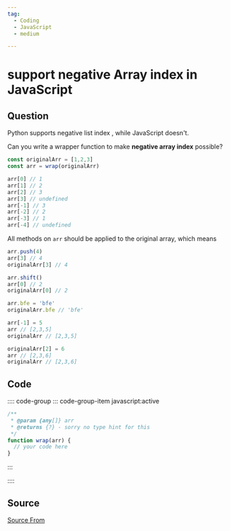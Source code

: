 ```yaml
---
tag:
  - Coding
  - JavaScript
  - medium

---
```

  
# support negative Array index in JavaScript

## Question
Python supports negative list index , while JavaScript doesn't.

Can you write a wrapper function to make **negative array index** possible?

```js
const originalArr = [1,2,3]
const arr = wrap(originalArr)

arr[0] // 1
arr[1] // 2
arr[2] // 3
arr[3] // undefined
arr[-1] // 3
arr[-2] // 2
arr[-3] // 1
arr[-4] // undefined
```

All methods on `arr` should be applied to the original array, which means

```js
arr.push(4)
arr[3] // 4
originalArr[3] // 4

arr.shift()
arr[0] // 2
originalArr[0] // 2

arr.bfe = 'bfe'
originalArr.bfe // 'bfe'

arr[-1] = 5
arr // [2,3,5]
originalArr // [2,3,5]

originalArr[2] = 6
arr // [2,3,6]
originalArr // [2,3,6]
```

## Code
:::: code-group
::: code-group-item javascript:active
```javascript
/**
 * @param {any[]} arr
 * @returns {?} - sorry no type hint for this
 */
function wrap(arr) {
  // your code here
}
```
:::
    
::::



##  Source
[Source From](https://bigfrontend.dev/problem/support-negative-Array-index)

  